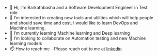 - 👋 Hi, I’m Barkathbasha and a Software Development Engineer in Test role
- 👀 I’m interested in creating new tools and utilities which will help people and should save time and cost. I would like to learn DevOps and Machine learning.
- 🌱 I’m currently learning Machine learning and Deep learning 
- 💞️ I’m looking to collaborate on Automation testing and new Machine learning models
- 📫 How to reach me - Please reach out to me at [linkedin](https://www.linkedin.com/in/barkath-basha-409933116/)

<!---
BashaWiki/BashaWiki is a ✨ special ✨ repository because its `README.md` (this file) appears on your GitHub profile.
You can click the Preview link to take a look at your changes.
--->
